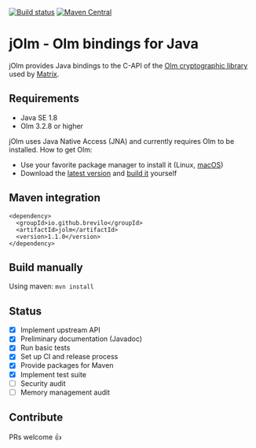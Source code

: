 [![Build status](https://img.shields.io/github/workflow/status/brevilo/jolm/Build)](https://github.com/brevilo/jolm/actions/workflows/build.yml)
[![Maven Central](https://img.shields.io/maven-central/v/io.github.brevilo/jolm)](https://search.maven.org/artifact/io.github.brevilo/jolm)

# jOlm - Olm bindings for Java

jOlm provides Java bindings to the C-API of the [Olm cryptographic library](https://gitlab.matrix.org/matrix-org/olm) used by [Matrix](https://matrix.org/).

## Requirements

* Java SE 1.8
* Olm 3.2.8 or higher

jOlm uses Java Native Access (JNA) and currently requires Olm to be installed. How to get Olm:

* Use your favorite package manager to install it (Linux, [macOS](https://brew.sh/))
* Download the [latest version](https://gitlab.matrix.org/matrix-org/olm/-/releases) and [build it](https://gitlab.matrix.org/matrix-org/olm#building) yourself

## Maven integration

```
<dependency>
  <groupId>io.github.brevilo</groupId>
  <artifactId>jolm</artifactId>
  <version>1.1.0</version>
</dependency>
```

## Build manually

Using maven: `mvn install`

## Status

- [x] Implement upstream API
- [x] Preliminary documentation (Javadoc)
- [x] Run basic tests
- [x] Set up CI and release process
- [x] Provide packages for Maven
- [x] Implement test suite
- [ ] Security audit
- [ ] Memory management audit

## Contribute

PRs welcome 👍
